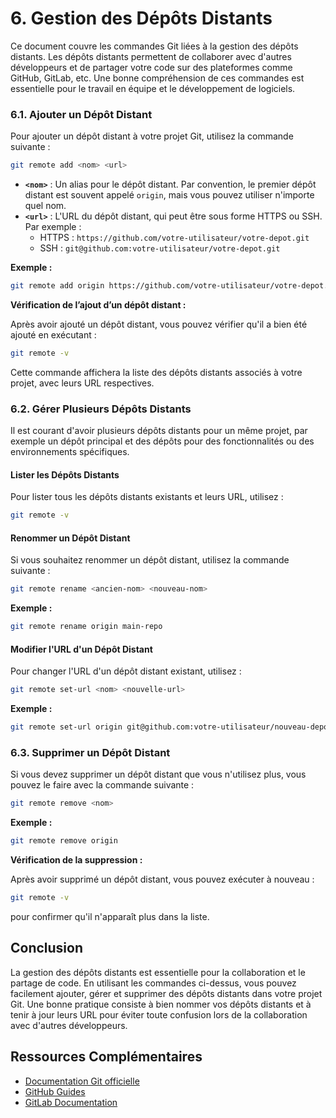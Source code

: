 # 6. Gestion des Dépôts Distants

Ce document couvre les commandes Git liées à la gestion des dépôts distants. Les dépôts distants permettent de collaborer avec d'autres développeurs et de partager votre code sur des plateformes comme GitHub, GitLab, etc. Une bonne compréhension de ces commandes est essentielle pour le travail en équipe et le développement de logiciels.

### 6.1. Ajouter un Dépôt Distant

Pour ajouter un dépôt distant à votre projet Git, utilisez la commande suivante :

```bash
git remote add <nom> <url>
```

- **`<nom>`** : Un alias pour le dépôt distant. Par convention, le premier dépôt distant est souvent appelé `origin`, mais vous pouvez utiliser n'importe quel nom.
- **`<url>`** : L'URL du dépôt distant, qui peut être sous forme HTTPS ou SSH. Par exemple :
  - HTTPS : `https://github.com/votre-utilisateur/votre-depot.git`
  - SSH : `git@github.com:votre-utilisateur/votre-depot.git`

**Exemple :**

```bash
git remote add origin https://github.com/votre-utilisateur/votre-depot.git
```

**Vérification de l’ajout d’un dépôt distant :**

Après avoir ajouté un dépôt distant, vous pouvez vérifier qu'il a bien été ajouté en exécutant :

```bash
git remote -v
```

Cette commande affichera la liste des dépôts distants associés à votre projet, avec leurs URL respectives.

### 6.2. Gérer Plusieurs Dépôts Distants

Il est courant d'avoir plusieurs dépôts distants pour un même projet, par exemple un dépôt principal et des dépôts pour des fonctionnalités ou des environnements spécifiques.

#### Lister les Dépôts Distants

Pour lister tous les dépôts distants existants et leurs URL, utilisez :

```bash
git remote -v
```

#### Renommer un Dépôt Distant

Si vous souhaitez renommer un dépôt distant, utilisez la commande suivante :

```bash
git remote rename <ancien-nom> <nouveau-nom>
```

**Exemple :**

```bash
git remote rename origin main-repo
```

#### Modifier l'URL d'un Dépôt Distant

Pour changer l'URL d'un dépôt distant existant, utilisez :

```bash
git remote set-url <nom> <nouvelle-url>
```

**Exemple :**

```bash
git remote set-url origin git@github.com:votre-utilisateur/nouveau-depot.git
```

### 6.3. Supprimer un Dépôt Distant

Si vous devez supprimer un dépôt distant que vous n'utilisez plus, vous pouvez le faire avec la commande suivante :

```bash
git remote remove <nom>
```

**Exemple :**

```bash
git remote remove origin
```

**Vérification de la suppression :**

Après avoir supprimé un dépôt distant, vous pouvez exécuter à nouveau :

```bash
git remote -v
```

pour confirmer qu'il n'apparaît plus dans la liste.

## Conclusion

La gestion des dépôts distants est essentielle pour la collaboration et le partage de code. En utilisant les commandes ci-dessus, vous pouvez facilement ajouter, gérer et supprimer des dépôts distants dans votre projet Git. Une bonne pratique consiste à bien nommer vos dépôts distants et à tenir à jour leurs URL pour éviter toute confusion lors de la collaboration avec d'autres développeurs.

## Ressources Complémentaires

- [Documentation Git officielle](https://git-scm.com/doc)
- [GitHub Guides](https://guides.github.com/)
- [GitLab Documentation](https://docs.gitlab.com/)
